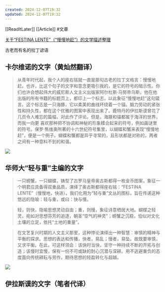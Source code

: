 ```yaml
---
created: 2024-12-07T19:32
updated: 2024-12-07T19:32
---
```

[[ReadItLater]] [[Article]] #文章 

[关于“FESTINA LENTE”（“慢慢地赶”）的文学描述整理](https://www.douban.com/note/759400085/?_i=9585077eEnIjs-)

古老而有名的拉丁谚语

## 卡尔维诺的文字（黄灿然翻译）

> 从青年时代起，我个人的座右铭就一直是那句古老的拉丁文格言：慢慢地赶。也许，比这个句子的文字和意念更吸引我的，是它的符号的暗示性。你们也许会想起伟大的威尼斯人文主义出版家阿尔杜斯·马努帝乌斯，他在他出版的所有书籍的标题页上，都印上一个标志，以此象征“慢慢地赶”这句箴言。这个标志是一只海豚，它以柔美的曲线环绕着一个锚。脑力劳动的紧张性和持久性，都在这个优雅的图案中表现出来了。鹿特丹的伊拉斯谟曾花了几页令人难忘的篇幅，对此作了评论。但是，海豚和锚都属于海洋的世界，而我一向更 喜欢那种把不协调和神秘的形象糅合起来的符号，例如画谜里的符号。保罗·焦维奥所著的十六世纪符号集里，以蝴蝶和蟹来表现“慢慢地赶”，便是一个例子。蝴蝶和蟹都是异乎寻常的，且形状都是对称的，两者之间有一种意料不到的和谐。

![](卡尔维诺.jpg)

## 华师大“轻与重”主编的文字

> 一只螃蟹，一只蝴蝶，铸型了古罗马皇帝奥古斯都得一枚金币图案，象征一个明君应具备得双重品质，演绎了奥古斯都得座右铭：“FESTINA LENTE”（慢慢地，快进）。我们化用为“轻与重”文丛的图标，旨在传递这种悠远的隐喻：轻与重，或曰：快与慢。

> 轻，则快，隐喻思想灵动自由；重，则慢，象征诗意栖居大地。蝴蝶之轻灵，宛如对思想芬芳的追逐，朝圣“空气的神灵”；螃蟹之沉稳，恰似对文化土壤的立足，依托“土地的重量”。

> 在文艺复兴时期的人文主义那里，这种悖论演绎出一种智慧：审慎的精神与平衡的探求。思想的表达和传播，快者，易乱；慢者，易坠。故既要审慎，又求平衡。在此，可这样领会：该快时当快，坚守一种持续不断的开拓与创造；该慢时宜慢，保有一份不可或缺的耐心沉潜与深耕。用不逃避重负的态度面向传统耕耘与劳作，期待思想的轻盈转化与超越。

![](轻与重.jpg)

## 伊拉斯谟的文字（笔者代译）
